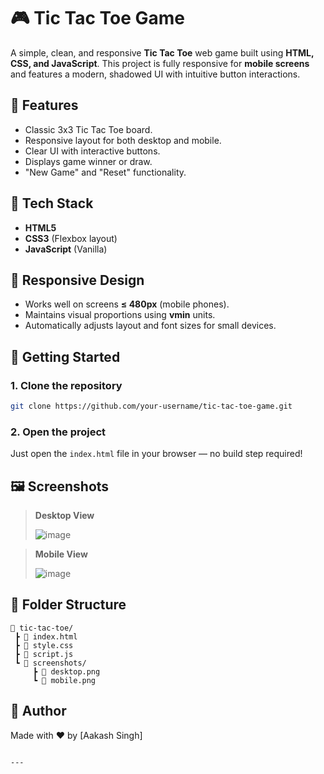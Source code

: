 # 🎮 Tic Tac Toe Game

A simple, clean, and responsive **Tic Tac Toe** web game built using **HTML, CSS, and JavaScript**. This project is fully responsive for **mobile screens** and features a modern, shadowed UI with intuitive button interactions.

## 📱 Features

- Classic 3x3 Tic Tac Toe board.
- Responsive layout for both desktop and mobile.
- Clear UI with interactive buttons.
- Displays game winner or draw.
- "New Game" and "Reset" functionality.

## 🧩 Tech Stack

- **HTML5**
- **CSS3** (Flexbox layout)
- **JavaScript** (Vanilla)

## 📐 Responsive Design

- Works well on screens **≤ 480px** (mobile phones).
- Maintains visual proportions using **vmin** units.
- Automatically adjusts layout and font sizes for small devices.

## 🚀 Getting Started

### 1. Clone the repository
```bash
git clone https://github.com/your-username/tic-tac-toe-game.git
````

### 2. Open the project

Just open the `index.html` file in your browser — no build step required!

## 🖼️ Screenshots

> **Desktop View**
> 
> ![image](https://github.com/user-attachments/assets/716b0bae-7e11-4faa-a70e-89a5b70da2f2)


> **Mobile View**
> 
> ![image](https://github.com/user-attachments/assets/b4be6919-18cc-409f-84fe-529cf0f6185c)


## 📂 Folder Structure

```
📁 tic-tac-toe/
 ┣ 📄 index.html
 ┣ 📄 style.css
 ┣ 📄 script.js
 ┗ 📁 screenshots/
     ┣ 📄 desktop.png
     ┗ 📄 mobile.png
```

## 🙌 Author

Made with ❤️ by \[Aakash Singh]


```

---
